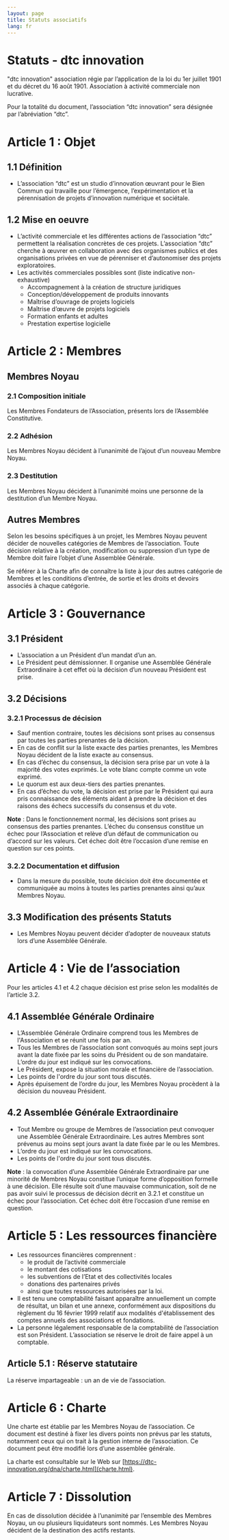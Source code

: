 ```yaml
---
layout: page
title: Statuts associatifs
lang: fr
---
```


# Statuts - dtc innovation


"dtc innovation" association régie par l’application de la loi du 1er juillet 1901 et du décret du 16 août 1901. Association à activité commerciale non lucrative.

Pour la totalité du document, l’association “dtc innovation” sera désignée par l’abréviation “dtc”.

# Article 1 : Objet

## 1.1 Définition

- L’association “dtc” est un studio d’innovation œuvrant pour le Bien Commun qui travaille pour l’émergence, l’expérimentation et la pérennisation de projets d’innovation numérique et sociétale.

## 1.2 Mise en oeuvre

- L’activité commerciale et les différentes actions de l’association “dtc” permettent la réalisation concrètes de ces projets. L’association “dtc” cherche à œuvrer en collaboration avec des organismes publics et des organisations privées en vue de pérenniser et d’autonomiser des projets exploratoires.
- Les activités commerciales possibles sont (liste indicative non-exhaustive)
  - Accompagnement à la création de structure juridiques
  - Conception/développement de produits innovants
  - Maîtrise d’ouvrage de projets logiciels
  - Maîtrise d’œuvre de projets logiciels
  - Formation enfants et adultes
  - Prestation expertise logicielle

# Article 2 : Membres

## Membres Noyau

### 2.1 Composition initiale

Les Membres Fondateurs de l’Association, présents lors de l’Assemblée Constitutive.

### 2.2 Adhésion

Les Membres Noyau décident à l’unanimité de l’ajout d’un nouveau Membre Noyau.

### 2.3 Destitution

Les Membres Noyau décident à l’unanimité moins une personne de la destitution d’un Membre Noyau.

## Autres Membres

Selon les besoins spécifiques à un projet, les Membres Noyau peuvent décider de nouvelles catégories de Membres de l’association. Toute décision relative à la création, modification ou suppression d’un type de Membre doit faire l’objet d’une Assemblée Générale.

Se référer à la Charte afin de connaître la liste à jour des autres catégorie de Membres et les conditions d’entrée, de sortie et les droits et devoirs associés à chaque catégorie.


# Article 3 : Gouvernance

## 3.1 Président

- L’association a un Président d’un mandat d’un an.
- Le Président peut démissionner. Il organise une Assemblée Générale Extraordinaire à cet effet où la décision d’un nouveau Président est prise.

## 3.2 Décisions

### 3.2.1 Processus de décision

- Sauf mention contraire, toutes les décisions sont prises au consensus par toutes les parties prenantes de la décision.
- En cas de conflit sur la liste exacte des parties prenantes, les Membres Noyau décident de la liste exacte au consensus.
- En cas d’échec du consensus, la décision sera prise par un vote à la majorité des votes exprimés. Le vote blanc compte comme un vote exprimé.
- Le quorum est aux deux-tiers des parties prenantes.
- En cas d’échec du vote, la décision est prise par le Président qui aura pris connaissance des éléments aidant à prendre la décision et des raisons des échecs successifs du consensus et du vote.

**Note** : Dans le fonctionnement normal, les décisions sont prises au consensus des parties prenantes. L’échec du consensus constitue un échec pour l’Association et relève d’un défaut de communication ou d’accord sur les valeurs. Cet échec doit être l’occasion d’une remise en question sur ces points.

### 3.2.2 Documentation et diffusion

- Dans la mesure du possible, toute décision doit être documentée et communiquée au moins à toutes les parties prenantes ainsi qu’aux Membres Noyau.

## 3.3 Modification des présents Statuts

- Les Membres Noyau peuvent décider d’adopter de nouveaux statuts lors d’une Assemblée Générale.


# Article 4 : Vie de l’association

Pour les articles 4.1 et 4.2 chaque décision est prise selon les modalités de l’article 3.2.

## 4.1 Assemblée Générale Ordinaire

- L’Assemblée Générale Ordinaire comprend tous les Membres de l'Association et se réunit une fois par an.
- Tous les Membres de l’association sont convoqués au moins sept jours avant la date fixée par les soins du Président ou de son mandataire. L’ordre du jour est indiqué sur les convocations.
- Le Président, expose la situation morale et financière de l’association.
- Les points de l'ordre du jour sont tous discutés.
- Après épuisement de l’ordre du jour, les Membres Noyau procèdent à la décision du nouveau Président.

## 4.2 Assemblée Générale Extraordinaire

- Tout Membre ou groupe de Membres de l’association peut convoquer une Assemblée Générale Extraordinaire. Les autres Membres sont prévenus au moins sept jours avant la date fixée par le ou les Membres.
- L’ordre du jour est indiqué sur les convocations.
- Les points de l'ordre du jour sont tous discutés.

**Note** : la convocation d’une Assemblée Générale Extraordinaire par une minorité de Membres Noyau constitue l’unique forme d’opposition formelle à une décision. Elle résulte soit d’une mauvaise communication, soit de ne pas avoir suivi le processus de décision décrit en 3.2.1 et constitue un échec pour l’association. Cet échec doit être l’occasion d’une remise en question.


# Article 5 : Les ressources financière

- Les ressources financières comprennent :
  - le produit de l’activité commerciale
  - le montant des cotisations
  - les subventions de l’Etat et des collectivités locales
  - donations des partenaires privés
  - ainsi que toutes ressources autorisées par la loi.
- Il est tenu une comptabilité faisant apparaître annuellement un compte de résultat, un bilan et une annexe, conformément aux dispositions du règlement du 16 février 1999 relatif aux modalités d'établissement des comptes annuels des associations et fondations.
- La personne légalement responsable de la comptabilité de l’association est son Président. L’association se réserve le droit de faire appel à un comptable.

## Article 5.1 : Réserve statutaire

La réserve impartageable : un an de vie de l’association.


# Article 6 : Charte

Une charte est établie par les Membres Noyau de l’association. Ce document est destiné à fixer les divers points non prévus par les statuts, notamment ceux qui on trait à la gestion interne de l’association. Ce document peut être modifié lors d’une assemblée générale.

La charte est consultable sur le Web sur [https://dtc-innovation.org/dna/charte.html](charte.html).

# Article 7 : Dissolution

En cas de dissolution décidée à l’unanimité par l’ensemble des Membres Noyau, un ou plusieurs liquidateurs sont nommés. Les Membres Noyau décident de la destination des actifs restants.
